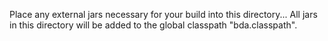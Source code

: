 Place any external jars necessary for your build into this directory... All jars in this directory will be added to the global classpath "bda.classpath".